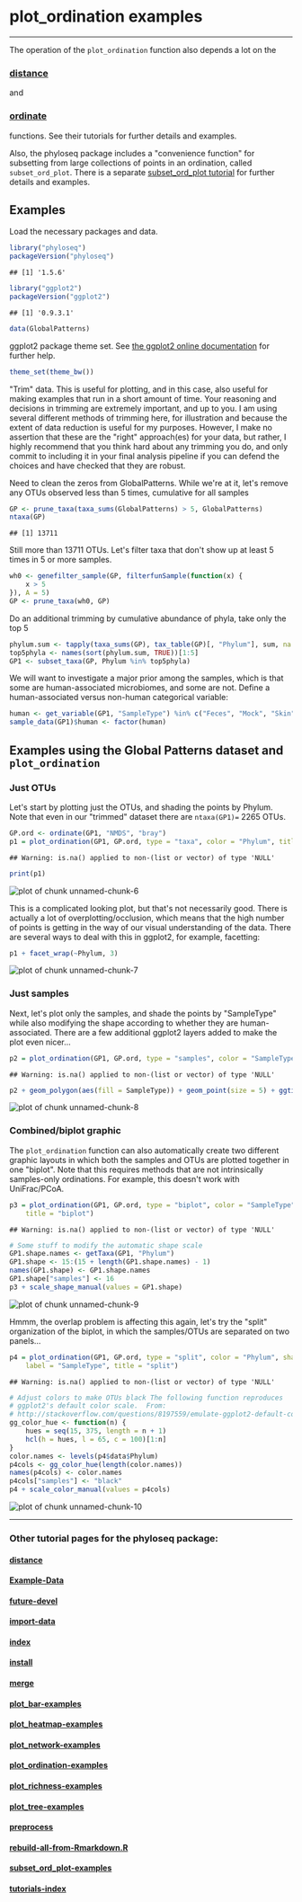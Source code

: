 
<link href="http://joey711.github.com/phyloseq/markdown.css" rel="stylesheet"></link>

# plot_ordination examples

---

The operation of the `plot_ordination` function also depends a lot on the 

### [distance](http://joey711.github.io/phyloseq/distance)

and

### [ordinate](http://joey711.github.io/phyloseq/ordinate)

functions. See their tutorials for further details and examples.

Also, the phyloseq package includes a "convenience function" for subsetting from large collections of points in an ordination, called `subset_ord_plot`. There is a separate [subset_ord_plot tutorial](http://joey711.github.com/phyloseq/subset_ord_plot-examples) for further details and examples. 


## Examples

Load the necessary packages and data.

```r
library("phyloseq")
packageVersion("phyloseq")
```

```
## [1] '1.5.6'
```

```r
library("ggplot2")
packageVersion("ggplot2")
```

```
## [1] '0.9.3.1'
```

```r
data(GlobalPatterns)
```


ggplot2 package theme set. See [the ggplot2 online documentation](http://docs.ggplot2.org/current/) for further help.


```r
theme_set(theme_bw())
```


"Trim" data. This is useful for plotting, and in this case, also useful for making examples that run in a short amount of time. Your reasoning and decisions in trimming are extremely important, and up to you. I am using several different methods of trimming here, for illustration and because the extent of data reduction is useful for my purposes. However, I make no assertion that these are the "right" approach(es) for your data, but rather, I highly recommend that you think hard about any trimming you do, and only commit to including it in your final analysis pipeline if you can defend the choices and have checked that they are robust. 

Need to clean the zeros from GlobalPatterns. While we're at it, let's remove any OTUs observed less than 5 times, cumulative for all samples


```r
GP <- prune_taxa(taxa_sums(GlobalPatterns) > 5, GlobalPatterns)
ntaxa(GP)
```

```
## [1] 13711
```


Still more than 13711 OTUs. Let's filter taxa that don't show up at least 5 times in 5 or more samples.


```r
wh0 <- genefilter_sample(GP, filterfunSample(function(x) {
    x > 5
}), A = 5)
GP <- prune_taxa(wh0, GP)
```


Do an additional trimming by cumulative abundance of phyla, take only the top 5


```r
phylum.sum <- tapply(taxa_sums(GP), tax_table(GP)[, "Phylum"], sum, na.rm = TRUE)
top5phyla <- names(sort(phylum.sum, TRUE))[1:5]
GP1 <- subset_taxa(GP, Phylum %in% top5phyla)
```


We will want to investigate a major prior among the samples, which is that some are human-associated microbiomes, and some are not. Define a human-associated versus non-human categorical variable:


```r
human <- get_variable(GP1, "SampleType") %in% c("Feces", "Mock", "Skin", "Tongue")
sample_data(GP1)$human <- factor(human)
```




## Examples using the Global Patterns dataset and `plot_ordination`

### Just OTUs

Let's start by plotting just the OTUs, and shading the points by Phylum. Note that even in our "trimmed" dataset there are `ntaxa(GP1)=` 2265 OTUs.


```r
GP.ord <- ordinate(GP1, "NMDS", "bray")
p1 = plot_ordination(GP1, GP.ord, type = "taxa", color = "Phylum", title = "taxa")
```

```
## Warning: is.na() applied to non-(list or vector) of type 'NULL'
```

```r
print(p1)
```

![plot of chunk unnamed-chunk-6](figure/unnamed-chunk-6.png) 



This is a complicated looking plot, but that's not necessarily good. There is actually a lot of overplotting/occlusion, which means that the high number of points is getting in the way of our visual understanding of the data. There are several ways to deal with this in ggplot2, for example, facetting:


```r
p1 + facet_wrap(~Phylum, 3)
```

![plot of chunk unnamed-chunk-7](figure/unnamed-chunk-7.png) 


### Just samples

Next, let's plot only the samples, and shade the points by "SampleType" while also modifying the shape according to whether they are human-associated. There are a few additional ggplot2 layers added to make the plot even nicer...


```r
p2 = plot_ordination(GP1, GP.ord, type = "samples", color = "SampleType", shape = "human")
```

```
## Warning: is.na() applied to non-(list or vector) of type 'NULL'
```

```r
p2 + geom_polygon(aes(fill = SampleType)) + geom_point(size = 5) + ggtitle("samples")
```

![plot of chunk unnamed-chunk-8](figure/unnamed-chunk-8.png) 



### Combined/biplot graphic

The `plot_ordination` function can also automatically create two different graphic layouts in which both the samples and OTUs are plotted together in one "biplot". Note that this requires methods that are not intrinsically samples-only ordinations. For example, this doesn't work with UniFrac/PCoA.


```r
p3 = plot_ordination(GP1, GP.ord, type = "biplot", color = "SampleType", shape = "Phylum", 
    title = "biplot")
```

```
## Warning: is.na() applied to non-(list or vector) of type 'NULL'
```

```r
# Some stuff to modify the automatic shape scale
GP1.shape.names <- getTaxa(GP1, "Phylum")
GP1.shape <- 15:(15 + length(GP1.shape.names) - 1)
names(GP1.shape) <- GP1.shape.names
GP1.shape["samples"] <- 16
p3 + scale_shape_manual(values = GP1.shape)
```

![plot of chunk unnamed-chunk-9](figure/unnamed-chunk-9.png) 



Hmmm, the overlap problem is affecting this again, let's try the "split" organization of the biplot, in which the samples/OTUs are separated on two panels...

```r
p4 = plot_ordination(GP1, GP.ord, type = "split", color = "Phylum", shape = "human", 
    label = "SampleType", title = "split")
```

```
## Warning: is.na() applied to non-(list or vector) of type 'NULL'
```

```r
# Adjust colors to make OTUs black The following function reproduces
# ggplot2's default color scale.  From:
# http://stackoverflow.com/questions/8197559/emulate-ggplot2-default-color-palette
gg_color_hue <- function(n) {
    hues = seq(15, 375, length = n + 1)
    hcl(h = hues, l = 65, c = 100)[1:n]
}
color.names <- levels(p4$data$Phylum)
p4cols <- gg_color_hue(length(color.names))
names(p4cols) <- color.names
p4cols["samples"] <- "black"
p4 + scale_color_manual(values = p4cols)
```

![plot of chunk unnamed-chunk-10](figure/unnamed-chunk-10.png) 

			


---

### Other tutorial pages for the phyloseq package:

#### [distance](distance.html)

#### [Example-Data](Example-Data.html)

#### [future-devel](future-devel.html)

#### [import-data](import-data.html)

#### [index](index.html)

#### [install](install.html)

#### [merge](merge.html)

#### [plot_bar-examples](plot_bar-examples.html)

#### [plot_heatmap-examples](plot_heatmap-examples.html)

#### [plot_network-examples](plot_network-examples.html)

#### [plot_ordination-examples](plot_ordination-examples.html)

#### [plot_richness-examples](plot_richness-examples.html)

#### [plot_tree-examples](plot_tree-examples.html)

#### [preprocess](preprocess.html)

#### [rebuild-all-from-Rmarkdown.R](rebuild-all-html-from-Rmarkdown.R)

#### [subset_ord_plot-examples](subset_ord_plot-examples.html)

#### [tutorials-index](tutorials-index.html)


